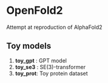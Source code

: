 # OpenFold2
Attempt at reproduction of AlphaFold2

## Toy models
1. __toy_gpt__ : GPT model
2. __toy_se3__ : SE(3)-transformer
3. __toy_prot__: Toy protein dataset

